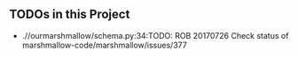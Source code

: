 ## TODOs in this Project
 * .//ourmarshmallow/schema.py:34:TODO: ROB 20170726 Check status of marshmallow-code/marshmallow/issues/377
